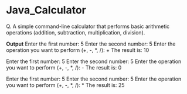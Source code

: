 # Java_Calculator
Q. A simple command-line calculator that performs basic arithmetic operations (addition, subtraction, multiplication, division). 

**Output**
Enter the first number: 5 
Enter the second number: 5
Enter the operation you want to perform (+, -, *, /): + 
The result is: 10

Enter the first number: 5 
Enter the second number: 5
Enter the operation you want to perform (+, -, *, /): -
The result is: 0

Enter the first number: 5 
Enter the second number: 5
Enter the operation you want to perform (+, -, *, /): * 
The result is: 25
